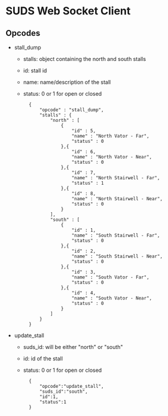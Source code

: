 SUDS Web Socket Client
===

Opcodes
---
- stall_dump
	- stalls: object containing the north and south stalls
	- id: stall id
	- name: name/description of the stall
	- status: 0 or 1 for open or closed
	
			{
				"opcode" : "stall_dump",
				"stalls" : { 
					"north" : [ 
						{ 
							"id" : 5,
			            	"name" : "North Vator - Far",
			            	"status" : 0
			          	},{ 
							"id" : 6,
			            	"name" : "North Vator - Near",
			            	"status" : 0
			          	},{ 
							"id" : 7,
			            	"name" : "North Stairwell - Far",
			            	"status" : 1
			          	},{ 
							"id" : 8,
			            	"name" : "North Stairwell - Near",
			            	"status" : 0
			          	}
			        ],
			      	"south" : [ 
						{ 
							"id" : 1,
			            	"name" : "South Stairwell - Far",
			            	"status" : 0
			          	},{ 
							"id" : 2,
			            	"name" : "South Stairwell - Near",
			            	"status" : 0
			          	},{ 
							"id" : 3,
			            	"name" : "South Vator - Far",
			            	"status" : 0
			          	},{ 
							"id" : 4,
			            	"name" : "South Vator - Near",
			            	"status" : 0
			          	}
			        ]
			    }
			}

- update_stall 
	- suds_id: will be either "north" or "south"
	- id: id of the stall
	- status: 0 or 1 for open or closed
		
			{
				"opcode":"update_stall",
				"suds_id":"south",
				"id":1,
				"status":1
			}
